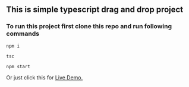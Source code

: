 ## This is simple typescript drag and drop project

### To run this project first clone this repo and run following commands

```
npm i
```

```
tsc
```

```
npm start
```

Or just click this for [Live Demo.](https://project-manager-1.netlify.app/)
